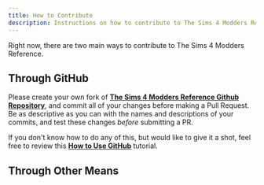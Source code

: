 ```yaml
---
title: How to Contribute
description: Instructions on how to contribute to The Sims 4 Modders Reference
---
```


Right now, there are two main ways to contribute to The Sims 4 Modders Reference.

## Through GitHub

Please create your own fork of **[The Sims 4 Modders Reference Github Repository](https://github.com/Llama-Logic/TS4-Modders-Reference)**, and commit all of your changes before making a Pull Request. Be as descriptive as you can with the names and descriptions of your commits, and test these changes *before* submitting a PR.

If you don't know how to do any of this, but would like to give it a shot, feel free to review this **[How to Use GitHub](../github-and-writing-tutorial)** tutorial.

<!--I'm confused as to why simply doing "github-and-writing-tutorial" made astro try to look inside the "about/how-to-contribute" folder. Said folder doesn't exist, it seems to think this file is a folder.-->

## Through Other Means